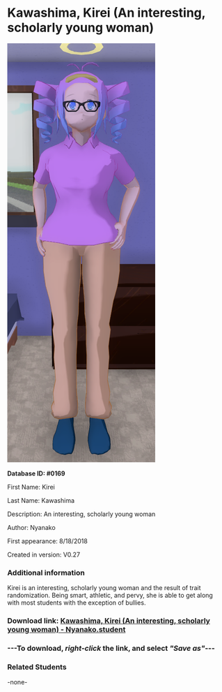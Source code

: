 # Kawashima, Kirei (An interesting, scholarly young woman)

<img src="../../Files/Images/Kawashima, Kirei (An interesting, scholarly young woman).png" title="Kawashima, Kirei (An interesting, scholarly young woman) - Nyanako">

**Database ID: #0169**

First Name: Kirei

Last Name: Kawashima

Description: An interesting, scholarly young woman

Author: Nyanako

First appearance: 8/18/2018

Created in version: V0.27

### Additional information

Kirei is an interesting, scholarly young woman and the result of trait randomization. Being smart, athletic, and pervy, she is able to get along with most students with the exception of bullies.

### Download link: <a href="https://raw.githubusercontent.com/Arbiter1223/Daigaku-Gurashi-Custom-Students/master/Files/Student%20Files/Kawashima%2C%20Kirei%20(An%20interesting%2C%20scholarly%20young%20woman)%20-%20Nyanako.student">Kawashima, Kirei (An interesting, scholarly young woman) - Nyanako.student</a>

### ---**To download, _right-click_ the link, and select _"Save as"_**---

### Related Students

-none-

